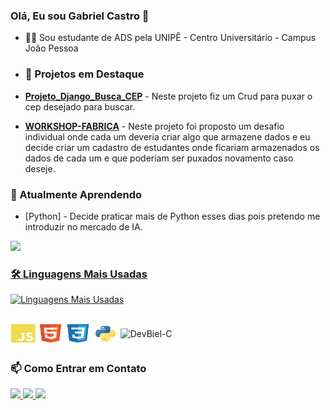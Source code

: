 ### Olá, Eu sou Gabriel Castro 👋

<!-- Apresentação inicial -->
- 👨‍🎓 Sou estudante de ADS pela UNIPÊ - Centro Universitário - Campus João Pessoa

- ### 🚀 Projetos em Destaque

- **[Projeto_Django_Busca_CEP](https://github.com/DevBielCastro/Projeto_Django_Busca_CEP)** - Neste projeto fiz um Crud para puxar o cep desejado para buscar.
- **[WORKSHOP-FABRICA](https://github.com/DevBielCastro/WORKSHOP-FABRICA)** - Neste projeto foi proposto um desafio individual onde cada um deveria criar algo que armazene dados e eu decide criar um cadastro de estudantes onde ficariam armazenados os dados de cada um e que poderiam ser puxados novamento caso deseje.

### 🌱 Atualmente Aprendendo

- [Python] - Decide praticar mais de Python esses dias pois pretendo me introduzir no mercado de IA.

<!-- Seção de estatísticas do GitHub -->
<div align="left">
  <a href="https://github.com/DevBielCastro">
  <!-- Estatísticas gerais do GitHub -->
<img height="180em" src="https://github-readme-stats.vercel.app/api?username=DevBielCastro&show_icons=true&theme=dracula&count_private=true&v=1"/>
<!-- Estatísticas das linguagens mais usadas -->
    
### 🛠️ Linguagens Mais Usadas

![Linguagens Mais Usadas](https://github-readme-stats.vercel.app/api/top-langs/?username=DevBielCastro&layout=compact&theme=dracula&v=2)
  </a>
</div>
    
<!-- Seção de tecnologias -->
<p align="left"><br>
  <!-- Ícones das tecnologias que uso -->
  <img align="center" alt="DevBiel-Js" height="30" width="40" src="https://raw.githubusercontent.com/devicons/devicon/master/icons/javascript/javascript-plain.svg">
  <img align="center" alt="DevBiel-HTML" height="30" width="40" src="https://raw.githubusercontent.com/devicons/devicon/master/icons/html5/html5-original.svg">
  <img align="center" alt="DevBiel-CSS" height="30" width="40" src="https://raw.githubusercontent.com/devicons/devicon/master/icons/css3/css3-original.svg">
  <img align="center" alt="DevBiel-Python" height="30" width="40" src="https://raw.githubusercontent.com/devicons/devicon/master/icons/python/python-original.svg"> 
  <img align="center" alt="DevBiel-C" height="30" width="40" src="https://cdn.jsdelivr.net/gh/devicons/devicon/icons/c/c-original.svg">
</p>
  
##

### 📫 Como Entrar em Contato

<!-- Seção de redes sociais e contato -->
<div> 
  <a href="https://www.instagram.com/cgabriel.castro/" target="_blank">
    <img src="https://img.shields.io/badge/-Instagram-%23E4405F?style=for-the-badge&logo=instagram&logoColor=white">
  </a>
  <a href="mailto:gabriel.castrogt10@gmail.com" target="_blank">
    <img src="https://img.shields.io/badge/Gmail-D14836?style=for-the-badge&logo=gmail&logoColor=white">
  </a>
  <a href="https://www.linkedin.com/in/gabriel-castro-9a9745209/" target="_blank">
    <img src="https://img.shields.io/badge/-LinkedIn-%230077B5?style=for-the-badge&logo=linkedin&logoColor=white">
  </a>
</div>
